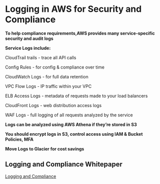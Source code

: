 # Logging in AWS for Security and Compliance

**To help compliance requirements,AWS provides many service-specific security and audit logs**

**Service Logs include:**

 CloudTrail trails - trace all API calls
 
Config Rules - for config & compliance over time

CloudWatch Logs - for full data retention

 VPC Flow Logs - IP traffic within your VPC
 
 ELB Access Logs - metadata of requests made to your load balancers
 
 CloudFront Logs - web distribution access logs
 
 WAF Logs - full logging of all requests analyzed by the service

**Logs can be analyzed using AWS Athena if they’re stored in S3**

**You should encrypt logs in S3, control access using IAM & Bucket Policies, MFA**

**Move Logs to Glacier for cost savings**

## Logging and Compliance Whitepaper

[Logging and Compliance](https://docs.aws.amazon.com/whitepapers/latest/introduction-aws-security/compliance.html)
